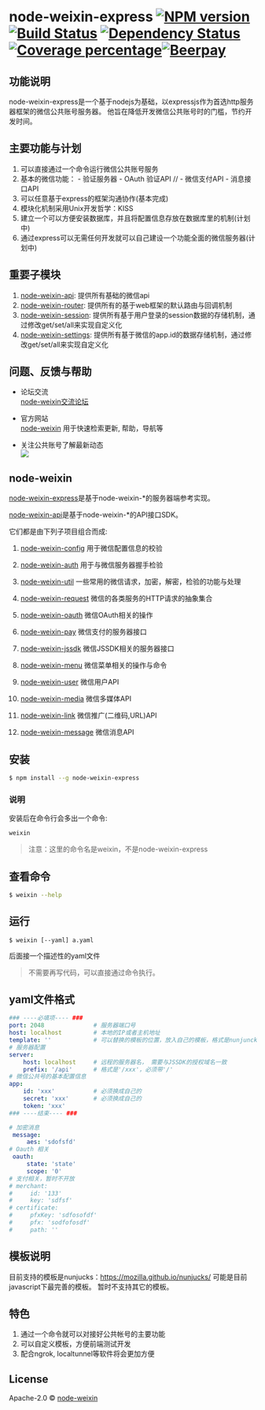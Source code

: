 # node-weixin-express [![NPM version][npm-image]][npm-url] [![Build Status][travis-image]][travis-url] [![Dependency Status][daviddm-image]][daviddm-url] [![Coverage percentage][coveralls-image]][coveralls-url][![Beerpay](https://beerpay.io/node-weixin/node-weixin-express/badge.svg?style=flat-square)](https://beerpay.io/node-weixin/node-weixin-express)


## 功能说明
  node-weixin-express是一个基于nodejs为基础，以expressjs作为首选http服务器框架的微信公共账号服务器。
  他旨在降低开发微信公共账号时的门槛，节约开发时间。
  

## 主要功能与计划

  1. 可以直接通过一个命令运行微信公共账号服务
  2. 基本的微信功能：
    - 验证服务器
    - OAuth 验证API
    // - 微信支付API
    - 消息接口API
  3. 可以任意基于express的框架沟通协作(基本完成)
  4. 模块化机制采用Unix开发哲学：KISS
  5. 建立一个可以方便安装数据库，并且将配置信息存放在数据库里的机制(计划中)
  6. 通过express可以无需任何开发就可以自己建设一个功能全面的微信服务器(计划中)
  

## 重要子模块
  1. [node-weixin-api](https://github.com/node-weixin/node-weixin-api):
    提供所有基础的微信api
  2. [node-weixin-router](https://github.com/node-weixin/node-weixin-router):
    提供所有的基于web框架的默认路由与回调机制
  3. [node-weixin-session](https://github.com/node-weixin/node-weixin-session):
    提供所有基于用户登录的session数据的存储机制，通过修改get/set/all来实现自定义化
  4. [node-weixin-settings](https://github.com/node-weixin/node-weixin-settings):
    提供所有基于微信的app.id的数据存储机制，通过修改get/set/all来实现自定义化


## 问题、反馈与帮助

- 论坛交流  
  [node-weixin交流论坛](http://forum.node-weixin.com/)

- 官方网站  
  [node-weixin](http://www.node-weixin.com/) 用于快速检索更新, 帮助，导航等

- 关注公共账号了解最新动态  
  ![](http://res.cloudinary.com/dawjytvkn/image/upload/v1464858605/qrcode_for_gh_6f66da401fef_430_b1rr96.jpg)



## node-weixin

 [node-weixin-express](https://github.com/node-weixin/node-weixin-express)是基于node-weixin-*的服务器端参考实现。

 [node-weixin-api](https://github.com/node-weixin/node-weixin-api)是基于node-weixin-*的API接口SDK。

 它们都是由下列子项目组合而成:

 1. [node-weixin-config](https://github.com/node-weixin/node-weixin-config)
    用于微信配置信息的校验

 2. [node-weixin-auth](https://github.com/node-weixin/node-weixin-auth)
    用于与微信服务器握手检验

 3. [node-weixin-util](https://github.com/node-weixin/node-weixin-util)
    一些常用的微信请求，加密，解密，检验的功能与处理

 4. [node-weixin-request](https://github.com/node-weixin/node-weixin-request)
    微信的各类服务的HTTP请求的抽象集合

 5. [node-weixin-oauth](https://github.com/node-weixin/node-weixin-oauth)
    微信OAuth相关的操作

 6. [node-weixin-pay](https://github.com/node-weixin/node-weixin-pay)
    微信支付的服务器接口

 7. [node-weixin-jssdk](https://github.com/node-weixin/node-weixin-jssdk)
    微信JSSDK相关的服务器接口

 8. [node-weixin-menu](https://github.com/node-weixin/node-weixin-menu)
    微信菜单相关的操作与命令
    
 9. [node-weixin-user](https://github.com/node-weixin/node-weixin-user)
    微信用户API
    
10. [node-weixin-media](https://github.com/node-weixin/node-weixin-media)
    微信多媒体API

11. [node-weixin-link](https://github.com/node-weixin/node-weixin-link)
    微信推广(二维码,URL)API
 
12. [node-weixin-message](https://github.com/node-weixin/node-weixin-message)
    微信消息API

## 安装

```sh
$ npm install --g node-weixin-express
```

### 说明

安装后在命令行会多出一个命令:

```sh
weixin
```

> 注意：这里的命令名是weixin，不是node-weixin-express

## 查看命令

```sh
$ weixin --help
```

## 运行

```
$ weixin [--yaml] a.yaml
```
后面接一个描述性的yaml文件

> 不需要再写代码，可以直接通过命令执行。

## yaml文件格式

```yaml
### ----必填项---- ###
port: 2048              # 服务器端口号
host: localhost         # 本地的IP或者主机地址
template: ''            # 可以替换的模板的位置，放入自己的模板，格式是nunjunck
# 服务器配置
server:
    host: localhost     # 远程的服务器名， 需要与JSSDK的授权域名一致
    prefix: '/api'      # 格式是'/xxx'，必须带'/'
# 微信公共号的基本配置信息
app:
    id: 'xxx'           # 必须换成自己的
    secret: 'xxx'       # 必须换成自己的
    token: 'xxx'
### ----结束---- ###

# 加密消息
 message:           
     aes: 'sdofsfd'
# Oauth 相关
 oauth:
     state: 'state'
     scope: '0'
# 支付相关，暂时不开放
# merchant:
#     id: '133'
#     key: 'sdfsf'
# certificate:
#     pfxKey: 'sdfosofdf'
#     pfx: 'sodfofosdf'
#     path: ''
```

## 模板说明

目前支持的模板是nunjucks：https://mozilla.github.io/nunjucks/
可能是目前javascript下最完善的模板。
暂时不支持其它的模板。


## 特色

1. 通过一个命令就可以对接好公共帐号的主要功能
2. 可以自定义模板，方便前端测试开发
3. 配合ngrok, localtunnel等软件将会更加方便

## License

Apache-2.0 © [node-weixin](www.node-weixin.com)

[npm-image]: https://badge.fury.io/js/node-weixin-express.svg
[npm-url]: https://npmjs.org/package/node-weixin-express
[travis-image]: https://travis-ci.org/node-weixin/node-weixin-express.svg?branch=master
[travis-url]: https://travis-ci.org/node-weixin/node-weixin-express
[daviddm-image]: https://david-dm.org/node-weixin/node-weixin-express.svg?theme=shields.io
[daviddm-url]: https://david-dm.org/node-weixin/node-weixin-express
[coveralls-image]: https://coveralls.io/repos/node-weixin/node-weixin-express/badge.svg
[coveralls-url]: https://coveralls.io/r/node-weixin/node-weixin-express
